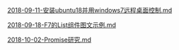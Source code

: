 [2018-09-11-安装ubuntu18并用windows7远程桌面控制.md](2018-09-11-安装ubuntu18并用windows7远程桌面控制.md)

[2018-09-18-F7的List组件图文示例.md](2018-09-18-F7的List组件图文示例.md)

[2018-10-02-Promise研究.md](2018-10-02-Promise研究.md)